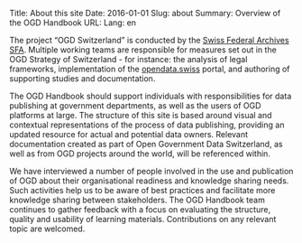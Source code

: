 Title: About this site
Date: 2016-01-01
Slug: about
Summary: Overview of the OGD Handbook
URL:
Lang: en


The project “OGD Switzerland” is conducted by the [Swiss Federal Archives SFA](http://www.bar.admin.ch/themen/01648/01968/index.html?lang=en). Multiple working teams are responsible for measures set out in the OGD Strategy of Switzerland - for instance: the analysis of legal frameworks, implementation of the [opendata.swiss](http://opendata.swiss) portal, and authoring of supporting studies and documentation.

The OGD Handbook should support individuals with responsibilities for data publishing at government departments, as well as the users of OGD platforms at large. The structure of this site is based around visual and contextual representations of the process of data publishing, providing an updated resource for actual and potential data owners. Relevant documentation created as part of Open Government Data Switzerland, as well as from OGD projects around the world, will be referenced within.

We have interviewed a number of people involved in the use and publication of OGD about their organisational readiness and knowledge sharing needs. Such activities help us to be aware of best practices and facilitate more knowledge sharing between stakeholders. The OGD Handbook team continues to gather feedback with a focus on evaluating the structure, quality and usability of learning materials. Contributions on any relevant topic are welcomed.
